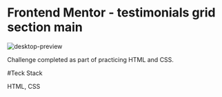 # Frontend Mentor - testimonials grid section main

![desktop-preview](https://github.com/kunalkashi-web/testimonials-grid-section-main/assets/138725519/b1abc4b4-cc7e-43af-9ab4-9dd5d3427576)

Challenge completed as part of practicing HTML and CSS.

#Teck Stack

HTML,
CSS


